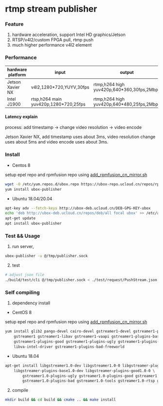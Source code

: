 rtmp stream publisher
=================
### Feature

1. hardware acceleration, support Intel HD graphics/Jetson
2. RTSP/v4l2/custom FPGA pull, rtmp push
3. much higher performance v4l2 element

### Performance

| hardware platform | input | output | cpu usage | process latency |
| --- | --- | --- | --- | -- |
| Jetson Xavier NX | v4l2,1280*720,YUYV,30fps | rtmp,h264 high yuv420p,640*360,30fps,2Mbps |  10% | ![proctime.png](doc/jetson-proctime.png) |
| Intel J1900 | rtsp,h264 main yuv420p,1280*720,25fps |  rtmp,h264 high yuv420p,640*480,25fps,2Mbps | 17% | todo |

#### Latency explain

process: add timestamp -> change video resolution -> video encode

Jetson Xavier NX, add timestamp uses about 3ms, video resolution change uses about 5ms and video encode uses about 3ms.

### Install

* Centos 8

setup epel repo and rpmfusion repo using [add_rpmfusion_cn_mirror.sh](util/add_rpmfusion_cn_mirror.sh)

```bash
wget -O /etc/yum.repos.d/ubox.repo https://ubox-repo.ucloud.cn/repos/rpm/rhel8/ubox.repo
yum install ubox-publisher
```

* Ubuntu 18.04/20.04

```bash
apt-key adv --fetch-keys http://ubox-deb.ucloud.cn/DEB-GPG-KEY-ubox
echo 'deb http://ubox-deb.ucloud.cn/repos/deb/all focal ubox' >> /etc/apt/sources.list
apt-get update
apt install ubox-publisher
```

### Test && Usage

1. run server,

```bash
ubox-publisher -u @/tmp/publisher.sock
```

2. test

```bash
# adjust json file
./build/test/cli @/tmp/publisher.sock < ./test/request/PushStream.json
```

### Self compiling

1. dependency install

* CentOS 8

setup epel repo and rpmfusion repo using [add_rpmfusion_cn_mirror.sh](util/add_rpmfusion_cn_mirror.sh)

```bash
yum install glib2 pango-devel cairo-devel gstreamer1-devel gstreamer1-plugins-base-devel \ 
    gstreamer1 gstreamer1-libav gstreamer1-vaapi gstreamer1-plugins-base gstreamer1-plugins-bad-free \
    gstreamer1-plugins-good gstreamer1-plugins-ugly gstreamer1-plugins-ugly-free \
    libva-intel-driver gstreamer1-plugins-bad-freeworld
```

* Ubuntu 18.04

```bash
apt-get install libgstreamer1.0-dev libgstreamer1.0-0 libgstreamer-plugins-bad1.0-0 libgstreamer-plugins-base1.0-0 \
    libgstreamer-plugins-base1.0-dev libgstreamer-plugins-good1.0-0 \
        gstreamer1.0-plugins-ugly gstreamer1.0-plugins-good gstreamer1.0-plugins-base \
        gstreamer1.0-plugins-bad gstreamer1.0-tools gstreamer1.0-rtsp gstreamer1.0-vaapi  gstreamer1.0-libav
```

2. compile

```bash
mkdir build && cd build && cmake .. && make install
```
